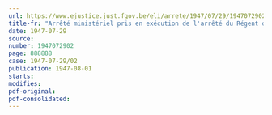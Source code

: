 ```yaml
---
url: https://www.ejustice.just.fgov.be/eli/arrete/1947/07/29/1947072902/justel
title-fr: "Arrêté ministériel pris en exécution de l'arrêté du Régent du 22 juillet 1947, relatif à l'octroi d'une allocation compensatoire de la hausse des prix de certains produits, consécutive à la suppression des subsides gouvernementaux"
date: 1947-07-29
source:
number: 1947072902
page: 888888
case: 1947-07-29/02
publication: 1947-08-01
starts:
modifies:
pdf-original:
pdf-consolidated:
---
```


